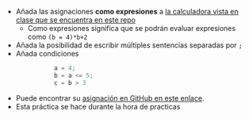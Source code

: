 * Añada las asignaciones **como expresiones** a [la calculadora vista en clase que se encuentra en este repo](https://github.com/ULL-ESIT-GRADOII-PL/pegjs-calc-assign)
  * Como expresiones significa que se podrán evaluar expresiones como `(b = 4)*b+2`
* Añada la posibilidad de escribir múltiples sentencias separadas por `;`
* Añada condiciones
```javascript
              a = 4;
              b = a <= 5;
              c = b > 3
```
* Puede encontrar su [asignación en GitHub en este enlace](https://classroom.github.com/assignment-invitations/9f8f9ad97c7ba82e72e0195fc14ece7e). 
* Esta práctica se hace durante la hora de practicas
